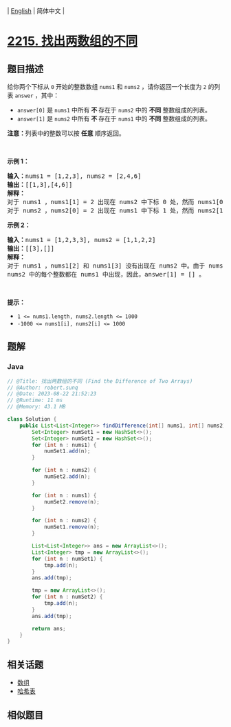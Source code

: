 
| [English](README_EN.md) | 简体中文 |

# [2215. 找出两数组的不同](https://leetcode.cn//problems/find-the-difference-of-two-arrays/)

## 题目描述

<p>给你两个下标从 <code>0</code> 开始的整数数组 <code>nums1</code> 和 <code>nums2</code> ，请你返回一个长度为 <code>2</code> 的列表 <code>answer</code> ，其中：</p>

<ul>
	<li><code>answer[0]</code> 是 <code>nums1</code> 中所有<strong> 不 </strong>存在于 <code>nums2</code> 中的 <strong>不同</strong> 整数组成的列表。</li>
	<li><code>answer[1]</code> 是 <code>nums2</code> 中所有<strong> 不 </strong>存在于 <code>nums1</code> 中的 <strong>不同</strong> 整数组成的列表。</li>
</ul>

<p><strong>注意：</strong>列表中的整数可以按 <strong>任意</strong> 顺序返回。</p>

<p>&nbsp;</p>

<p><strong>示例 1：</strong></p>

<pre>
<strong>输入：</strong>nums1 = [1,2,3], nums2 = [2,4,6]
<strong>输出：</strong>[[1,3],[4,6]]
<strong>解释：
</strong>对于 nums1 ，nums1[1] = 2 出现在 nums2 中下标 0 处，然而 nums1[0] = 1 和 nums1[2] = 3 没有出现在 nums2 中。因此，answer[0] = [1,3]。
对于 nums2 ，nums2[0] = 2 出现在 nums1 中下标 1 处，然而 nums2[1] = 4 和 nums2[2] = 6 没有出现在 nums2 中。因此，answer[1] = [4,6]。</pre>

<p><strong>示例 2：</strong></p>

<pre>
<strong>输入：</strong>nums1 = [1,2,3,3], nums2 = [1,1,2,2]
<strong>输出：</strong>[[3],[]]
<strong>解释：
</strong>对于 nums1 ，nums1[2] 和 nums1[3] 没有出现在 nums2 中。由于 nums1[2] == nums1[3] ，二者的值只需要在 answer[0] 中出现一次，故 answer[0] = [3]。
nums2 中的每个整数都在 nums1 中出现，因此，answer[1] = [] 。 
</pre>

<p>&nbsp;</p>

<p><strong>提示：</strong></p>

<ul>
	<li><code>1 &lt;= nums1.length, nums2.length &lt;= 1000</code></li>
	<li><code>-1000 &lt;= nums1[i], nums2[i] &lt;= 1000</code></li>
</ul>


## 题解


### Java

```Java
// @Title: 找出两数组的不同 (Find the Difference of Two Arrays)
// @Author: robert.sunq
// @Date: 2023-08-22 21:52:23
// @Runtime: 11 ms
// @Memory: 43.1 MB

class Solution {
    public List<List<Integer>> findDifference(int[] nums1, int[] nums2) {
        Set<Integer> numSet1 = new HashSet<>();
        Set<Integer> numSet2 = new HashSet<>();
        for (int n : nums1) {
            numSet1.add(n);
        }

        for (int n : nums2) {
            numSet2.add(n);
        }

        for (int n : nums1) {
            numSet2.remove(n);
        }

        for (int n : nums2) {
            numSet1.remove(n);
        }

        List<List<Integer>> ans = new ArrayList<>();
        List<Integer> tmp = new ArrayList<>();
        for (int n : numSet1) {
            tmp.add(n);
        }
        ans.add(tmp);

        tmp = new ArrayList<>();
        for (int n : numSet2) {
            tmp.add(n);
        }
        ans.add(tmp);

        return ans;
    }
}
```



## 相关话题

- [数组](https://leetcode.cn//tag/array)
- [哈希表](https://leetcode.cn//tag/hash-table)

## 相似题目



